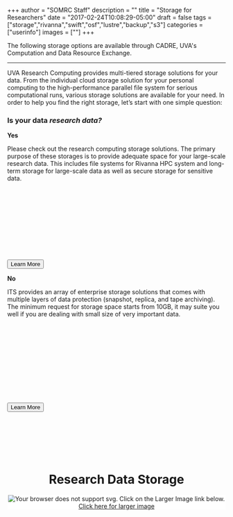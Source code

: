 +++
author = "SOMRC Staff"
description = ""
title = "Storage for Researchers"
date = "2017-02-24T10:08:29-05:00"
draft = false
tags = ["storage","rivanna","swift","osf","lustre","backup","s3"]
categories = ["userinfo"]
images = [""]
+++
<p class=lead>The following storage options are available through CADRE, UVA's Computation and Data Resource Exchange.</p>
<hr>

<p><a name="top"></a></p>
<p class="lead">UVA Research Computing provides multi-tiered storage solutions for your data. From the individual cloud storage solution for your personal computing to the high-performance parallel file system for serious computational runs, various storage solutions are available for your need. In order to help you find the right storage, let’s start with one simple question:</p>
<h3>Is your data <i>research data?</i></h3>
<div class="container">
<div class="row" style="margin-bottom:2rem;">
   <div class="col-sm-6">
      <div class="card">
         <div class="card-header">
            <b>Yes</b>
         </div>
         <div class="card-block" style="min-height:250px">
            <p class="card-text">
               Please check out the research computing storage solutions. The primary purpose of these storages is to provide adequate space for your large-scale research data. This includes file systems for Rivanna HPC system and long-term storage for large-scale data as well as secure storage for sensitive data. 
            </p>
         </div>
         <div class="card-header">
            <p class="card-text">
               <a href="#rs" target="_self"><button class="btn btn-lg btn-success">Learn More</button></a>
            </p>
         </div>
      </div>
   </div>
   <div class="col-sm-6">
      <div class="card">
         <div class="card-header">
            <b>No</b>
         </div>
         <div class="card-block" style="min-height: 250px">
            <p class="card-text">
               ITS provides an array of enterprise storage solutions that comes with multiple layers of data protection (snapshot, replica, and tape archiving). The minimum request for storage space starts from 10GB, it may suite you well if you are dealing with small size of very important data.
            </p>
         </div>
         <div class="card-header">
            <p class="card-text">
               <a href="#es" target="_self"><button class="btn btn-lg btn-success">Learn More</button></a>
            </p>
         </div>
      </div>
   </div>
</div>
<div style="text-align:center;height:100%;">
   <h1 style="padding-top:100px;font-weight:bold;">
      <a name="rs" style="text-align:left;">Research Data Storage</a>
   </h1>
   <!-- <img alt="" border="0" height="621" id="Image-Maps-Com-image-maps-2017-06-14-103927" orgheight="563" orgwidth="1200" src="/images/storage/Research-storage-jan-18.png" usemap="#image-maps-2017-06-14-103927" width="1200" /> -->
   <div style="width: 100%;background: #fff;margin: 0 auto;">
      <object type="image/svg+xml" data="/images/storage/research-storage.svg" style="width:100%">
      <img src="/images/storage/Research-storage-jan-18.png" alt="Your browser does not support svg. Click on the Larger Image link below.">
      </object>
      <a href="/images/storage/research-storage.svg" target="_self">Click here for larger image</a>
   </div>
</div>
<br />
<p><a href="https://cadre.virginia.edu/node/add/storage-request" target="_new"><button class="btn btn-large btn-success" style="text-align:center;margin-right: 25%;margin-left: 25%;width: 50%;height: 10%;font-size: 26px;">Submit Storage Request</button></a></p>
<hr />
<div style="text-align:right;margin-right:10%;">
   <a class="return" href="#top" target="_self">▲ Return to Top</a>
</div>
<div style="text-align:center;">
   <a name="es" style="text-align:left;"></a>
   <h1 style="padding-top:100px;font-weight:bold;">
      <a name="es" style="text-align:left;">Enterprise Data Storage</a>
   </h1>
   <div style="width: 100%;background: #fff;margin: 0 auto;">
      <object type="image/svg+xml" data="/images/storage/enterprise-storage.svg" style="width: 100%">
      <img src="/images/storage/Enterprise-storage-jan-2018.png" alt="Your browser does not support svg. Click on the Larger Image link below.">
      </object>
      <a href="/images/storage/enterprise-storage.svg" target="_self">Click here for larger image</a>
   </div>
</div>
</div>
<br />
<p><a href="http://its.virginia.edu/hosting/storage/home.html" target="_new"><button class="btn btn-large btn-success" style="text-align:center;margin-right: 25%;margin-left: 25%;width: 50%;height: 10%;font-size: 26px;">Request ITS Storage</button></a></p>
<hr />
<div style="text-align:right;margin-right:10%;">
   <a class="return" href="#top" target="_self">▲ Return to Top</a>
</div>
<p>&nbsp;</p>
<br />
<h2>
   Personal Computing
</h2>
<a name="box-storage" style="text-align:left;"></a>
<h3>
   UVA Box
</h3>
<p>UVA Box is a cloud-based storage and collaboration service that gives eligible members of the University community the ability to access, store, and share up to 1 TB of non-sensitive/moderately sensitive University files securely—anywhere, anytime, on any device.</p>
<p><a href="http://its.virginia.edu/box/" target="_new"><button class="btn btn-small btn-success">Learn More</button></a>&nbsp;<a class="return" href="#top" style="align:right" target="_self">▲ Return to Top</a></p>
<a name="crash-plan" style="text-align:left;"></a>
<h3>
   CrashPlan
</h3>
<p>CrashPlan is a cloud-based desktop backup service. It securely backs up your endpoint devices to the cloud. CrashPlan provides:</p>
<ul>
   <li>
      Cloud storage for backup of up to 4 endpoint devices per user
   </li>
   <li>
      Protection against crypto-ransomware and other malicious software that destroys/encrypts content on end-user’s devices
   </li>
   <li>
      Protection of University data on endpoint devices from loss due to hard drive failure, computer failure, etc.
   </li>
</ul>
<p>CrashPlan is currently offered at no cost to the University community until June 30, 2018. After that, the cost model/fee structure will be determined for continued use of the service. During this this initial phase, the system has a per-user quota of 250GB. If you need more space and have a valid use case, please contact ITS via the link below.</p>
<p><a href="http://its.virginia.edu/crashplan/" target="_blank"><button class="btn btn-small btn-success">Learn More</button></a>&nbsp;<a class="return" href="#top" style="align:right" target="_self">▲ Return to Top</a></p>
<br>
<hr>
<h2>
   High Performance Computing
</h2>
<a name="rivanna-home" style="text-align:left;"></a>
<h3>
   Rivanna <code>/home</code> File System (FREE)
</h3>
<p>Each user on Rivanna HPC cluster is provided with 50GB of <code>/home</code> directory. It is a standard place where you can store important files or data such as your research code, configuration files, and valuable output data. Users can compile, debug their codes in this space before getting ready for production runs via scheduler (SLURM on Rivanna) on compute nodes. The <code>/home</code> comes with 3 weeks of snapshot backup, so if you delete your data by mistake, you can ask file recovery. The 50GB is the hard quota of the space, and users are not allowed to exceed this limit. You job will fail if the hard limit is reached.</p>
<p><a href="https://arcs.virginia.edu/storage" target="_blank"><button class="btn btn-small btn-success">Learn More</button></a>&nbsp;<a class="return" href="#top" style="align:right" target="_self">▲ Return to Top</a></p>
<a name="rivanna-scratch" style="text-align:left;"></a>
<h3>
   Rivanna <code>/scratch</code> File System (FREE)
</h3>
<p>The <code>/scratch</code> file system is a large-scale, high-performance parallel file system (Lustre) where multi-threaded, high-performance read &amp; write is possible. The scratch space is freely provided, and one of the most versatile storage locations available to you -- for certain use cases and with the right tuning, <code>/scratch</code> performs extremely well: upwards of 10x faster than NFS-mounted storage. We recommend to use this file system whenever running a series of jobs on RIvanna. There are quotas imposed (10TB per user), but they are not strictly enforced: being over quota usually just means not being able to submit jobs until you're not over quota any more, and in many cases you can have your quota adjusted simply by asking.</p>
<p><a href="http://arcs.virginia.edu/storage" target="_blank"><button class="btn btn-small btn-success">Learn More</button></a>&nbsp;<a class="return" href="#top" style="align:right" target="_self">▲ Return to Top</a></p>
<a name="project-storage" style="text-align:left;"></a>
<h3>
   Research Project Storage <code>/project</code> ($90/TB/Yr)
</h3>
<p>The <code>/project</code> storage option provides storage for collaboration and data sharing within the research group. Like <code>/home</code> and <code>/scratch</code> file systems, <code>/project</code> is mounted on Rivanna, and users can freely move data around between those file systems. Total usable space of <code>/project</code> is close to 2 PB, and the file system comes with a data protection of 3-week snapshot. Non-Rivanna users can still request the storage space, and the data transfer to/from the storage is possible via a Globus data transfer node <a href="https://discuss.rc.virginia.edu/t/globus-connect-data-transfer-introduction/345">(More details here)</a>. UVA faculty can purchase <code>/project</code> space by submitting <a href="https://cadre.virginia.edu/node/add/storage-request" target="_blank">this form</a>.</p>
<p><a href="/userinfo/project" target="_self"><button class="btn btn-small btn-success">Learn More</button>&nbsp;<a class="return" href="#top" style="align:right" target="_self">▲ Return to Top</a></p>
<br>
<hr>
<h2>
   Long-Term Storage
</h2>
<a name="research-value-storage" style="text-align:left;"></a>	
<h3>
   Research Value Storage ($45/TB/YR)
</h3>
<p>Research Value Storage is a low-cost, moderate-performance version of the Enterprise Storage offered by ITS. Users can request a space on this system by submitting <a href="https://cadre.virginia.edu/node/add/storage-request" target="_new">this form</a>, and can use this storage without having to get an account Rivanna HPC system. It can be mounted from the central network by clients on local laptops and workstations running Linux, Windows, or Mac OSX. Although not as fast as other UVA storage solutions, Value Storage offers a familiar format which is easy to understand and use. It is differentiated from Enterprise Storage by the lack of data protection features and services that are available on the Enterprise tiers.</p>
<p><a href="http://its.virginia.edu/hosting/storage/value.html" target="_new"><button class="btn btn-small btn-success">Learn More</button></a>&nbsp;<a class="return" href="#top" style="align:right" target="_self">▲ Return to Top</a></p>
<a name="academic-value-storage" style="text-align:left;"></a>
<h3>
   Academic Value Storage ($90/TB/YR)
</h3>
<p>ITS offers storage for non-research users for hosting their non-sensitive data. Users can request a space on this system by submitting <a href="http://its.virginia.edu/hosting/storage/value.html" target="_new"> a form</a>. It can be mounted from the central network by clients on local laptops and workstations running Linux, Windows, or Mac OSX. Although not as fast as other UVA storage solutions, Value Storage offers a familiar format which is easy to understand and use. It is differentiated from Enterprise Storage by the lack of data protection features and services that are available on the Enterprise tiers. It is good for users who have their own backup solutions in place, and need a low cost terabyte level storage solution</p>
<p><a href="http://its.virginia.edu/hosting/storage/value.html" target="_new"><button class="btn btn-small btn-success">Learn More</button></a>&nbsp;<a class="return" href="#top" style="align:right" target="_self">▲ Return to Top</a></p>
<br>
<hr>
<h2>
   Storage Solution for Sensitive Data
</h2>
<a name="secure-storage" style="text-align:left;"></a>
<h3>
   Ivy Central Storage and NAS for VM ($TBD/TB/YR)
</h3>
<p>UVA’s secure data analytics system, Ivy, has multi-tiered storage systems, and a PI can specify the storage space s/he would like to have when requesting access to Ivy. A central storage pool of more than 1 PB of space is available for highly sensitive data storage regardless which platform users select for their project (among three available platforms: virtual machine, Domino DataLab, and Hadoop/Spark. For more information, please check out our <a href="/userguide/ivy">Ivy User Guide</a>. This storage doesn’t allow users to store executable files for security reason, and provides read & write only access. Executable files can be stored on the VM storage. Virtual machines do not come with any significant disk storage of their own, but small amount of data (less than 100GB) can be stored directly in the block storage space that comes with each VM. When larger storage space is required for relatively higher I/O performance than the central storage space, users can request a space on the network attached storage (NAS) mounted on the VM.</p>
<p><a href="https://somrc.virginia.edu/userinfo/ivy/" target="_blank"><button class="btn btn-small btn-success">Learn More</button></a>&nbsp;<a class="return" href="#top" style="align:right" target="_self">▲ Return to Top</a></p>
